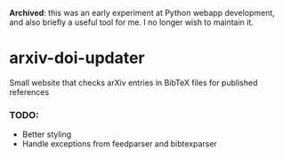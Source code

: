 **Archived**: this was an early experiment at Python webapp development, and
also briefly a useful tool for me. I no longer wish to maintain it.

# arxiv-doi-updater
Small website that checks arXiv entries in BibTeX files for published references


### TODO:

 * Better styling
 * Handle exceptions from feedparser and bibtexparser
